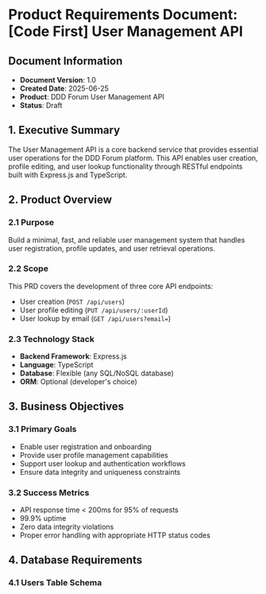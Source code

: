 # Product Requirements Document: [Code First] User Management API

## Document Information
- **Document Version**: 1.0
- **Created Date**: 2025-06-25
- **Product**: DDD Forum User Management API
- **Status**: Draft

## 1. Executive Summary

The User Management API is a core backend service that provides essential user operations for the DDD Forum platform. This API enables user creation, profile editing, and user lookup functionality through RESTful endpoints built with Express.js and TypeScript.

## 2. Product Overview

### 2.1 Purpose
Build a minimal, fast, and reliable user management system that handles user registration, profile updates, and user retrieval operations.

### 2.2 Scope
This PRD covers the development of three core API endpoints:
- User creation (`POST /api/users`)
- User profile editing (`PUT /api/users/:userId`)
- User lookup by email (`GET /api/users?email=`)

### 2.3 Technology Stack
- **Backend Framework**: Express.js
- **Language**: TypeScript
- **Database**: Flexible (any SQL/NoSQL database)
- **ORM**: Optional (developer's choice)

## 3. Business Objectives

### 3.1 Primary Goals
- Enable user registration and onboarding
- Provide user profile management capabilities
- Support user lookup and authentication workflows
- Ensure data integrity and uniqueness constraints

### 3.2 Success Metrics
- API response time < 200ms for 95% of requests
- 99.9% uptime
- Zero data integrity violations
- Proper error handling with appropriate HTTP status codes

## 4. Database Requirements

### 4.1 Users Table Schema
